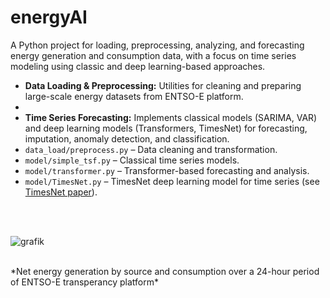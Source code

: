 # energyAI

A Python project for loading, preprocessing, analyzing, and forecasting energy generation and consumption data, with a focus on time series modeling using classic and deep learning-based approaches.

- **Data Loading & Preprocessing:** Utilities for cleaning and preparing large-scale energy datasets from ENTSO-E platform.
- 
- **Time Series Forecasting:** Implements classical models (SARIMA, VAR) and deep learning models (Transformers, TimesNet) for forecasting, imputation, anomaly detection, and classification.
- `data_load/preprocess.py` – Data cleaning and transformation.
- `model/simple_tsf.py` – Classical time series models.
- `model/transformer.py` – Transformer-based forecasting and analysis.
- `model/TimesNet.py` – TimesNet deep learning model for time series (see [TimesNet paper](https://openreview.net/pdf?id=ju_Uqw384Oq)).



<br>
<br>

![grafik](https://github.com/user-attachments/assets/6389df4c-14a5-4b88-9993-7b9f7c51880a)

<br>
*Net energy generation by source and consumption over a 24-hour period of ENTSO-E transperancy platform*
<br>
